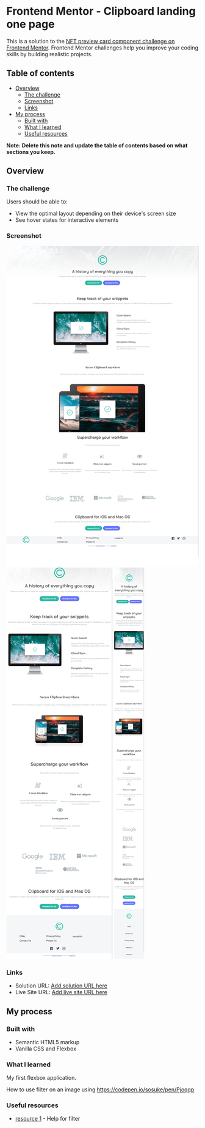 # Frontend Mentor - Clipboard landing one page

This is a solution to the [NFT preview card component challenge on Frontend Mentor](https://www.frontendmentor.io/challenges/nft-preview-card-component-SbdUL_w0U). Frontend Mentor challenges help you improve your coding skills by building realistic projects. 

## Table of contents

- [Overview](#overview)
  - [The challenge](#the-challenge)
  - [Screenshot](#screenshot)
  - [Links](#links)
- [My process](#my-process)
  - [Built with](#built-with)
  - [What I learned](#what-i-learned)
  - [Useful resources](#useful-resources)

**Note: Delete this note and update the table of contents based on what sections you keep.**

## Overview

### The challenge

Users should be able to:

- View the optimal layout depending on their device's screen size
- See hover states for interactive elements

### Screenshot

![Preview desktop-view](screenshots/desktop-view.png)
![Preview inbetween-view](screenshots/inbetween-view.png)
![Preview mobile-view](screenshots/mobile-view.png)

### Links

- Solution URL: [Add solution URL here](https://your-solution-url.com)
- Live Site URL: [Add live site URL here](https://your-live-site-url.com)

## My process

### Built with

- Semantic HTML5 markup
- Vanilla CSS and Flexbox

### What I learned

My first flexbox application.

How to use filter on an image using https://codepen.io/sosuke/pen/Pjoqqp


### Useful resources

- [resource 1](https://codepen.io/sosuke/pen/Pjoqqp) - Help for filter

